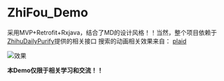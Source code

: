 # ZhiFou_Demo
采用MVP+Retrofit+Rxjava，结合了MD的设计风格！！当然，整个项目依赖于
[ZhihuDailyPurify](https://github.com/izzyleung/ZhihuDailyPurify)提供的相关接口
搜索的动画相关效果来自：
[plaid](https://github.com/nickbutcher/plaid)

![效果](https://github.com/lovejjfg/screenshort/blob/master/zhifou1.gif?raw=true)

**本Demo仅限于相关学习和交流！！**


